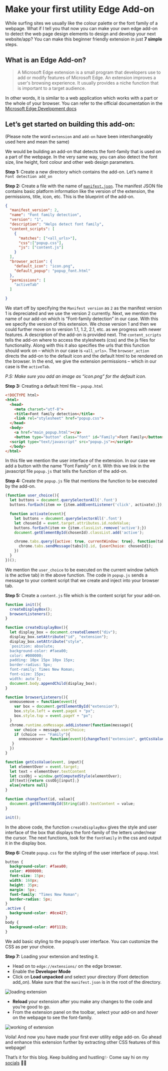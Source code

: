 # Make your first utility Edge Add-on
While surfing sites we usually like the colour palette or the font family of a webpage. What if I tell you that now you can make your own edge add-on to detect the web page design elements to design and develop your next website/app? You can make this beginner friendly extension in just **7 simple** steps. 

## What is an Edge Add-on? 
> A Microsoft Edge extension is a small program that developers use to add or modify features of Microsoft Edge. An extension improves a user's browsing experience. It usually provides a niche function that is important to a target audience. 

In other words, it is similar to a web application which works with a part or the whole of your browser.
You can refer to the official documentation in the [Microsoft Edge Development docs](https://docs.microsoft.com/en-us/microsoft-edge/extensions-chromium/getting-started/)

## Let’s get started on building this add-on:
(Please note the word `extension` and `add-on` have been interchangeably used here and mean the same)

We would be building an add-on that detects the font-family that is used on a part of the webpage. In the very same way, you can also detect the font size, line height, font colour and other web design parameters. 

**Step 1:** Create a new directory which contains the add-on. Let’s name it `Font detection add_on`

**Step 2:** Create a file with the name of [`manifest.json`](https://docs.microsoft.com/en-us/microsoft-edge/extensions-chromium/getting-started/part1-simple-extension).
The manifest JSON file contains basic platform information like the version of the extension, the permissions, title, icon, etc. This is the blueprint of the add-on. 
```json
{
  "manifest_version": 2,
  "name": "Font family detection",
  "version": "1",
  "description": "Helps detect font family",
  "content_scripts": [
    {
      "matches": ["<all_urls>"],
      "css":["popup.css"],
      "js": ["content.js"]
    }
  ],
  "browser_action": {
    "default_icon": "icon.png",
    "default_popup": "popup_font.html"
  },
  "permissions": [
    "activeTab"
  ]

}
```
We start off by specifying the `Manifest version` as `2` as the manifest version 1 is depreciated and we use the version 2 currently. Next, we mention the name of our add-on which is “Font-family detection” in our case. With this we specify the version of this extension. We chose version 1 and then we could further move on to version 1.1, 1.2, 2.1, etc. as we progress with newer features. A description of the add-on is provided next. The `content_scripts` tells the add-on where to access the stylesheets (css) and the js files for functionality. Along with this it also specifies the urls that this function should work on – which in our case is `<all_urls>`. The `browser_action` directs the add-on to the default icon and the default html to be rendered on the browser. In the end, we give the extension permissions – which in our case is the `activeTab`. 

*P.S: Make sure you add an image as “icon.png” for the default icon.*

**Step 3:** Creating a default html file – `popup.html`

```html
<!DOCTYPE html>
<html>
  <head>
    <meta charset="utf-8">
    <title>Font family detection</title>
    <link rel="stylesheet" href="popup.css">
  </head>
  <body>
    <a href="main_popup.html"></a>
    <button type="button" class="font" id="Family">Font Family</button>
  <script type="text/javascript" src="popup.js"></script>
  </body>
</html>
```
In this file we mention the user interface of the extension. In our case we add a button with the name “Font Family” on it. With this we link in the javascript file `popup.js` that tells the function of the add-on. 

**Step 4:** Create the `popup.js` file that mentions the function to be executed by the add-on.

```js
(function user_choice(){
  let buttons = document.querySelectorAll('.font')
  buttons.forEach(item => {item.addEventListener('click', activate);});

  function activate(event){
    let buttons = document.querySelectorAll('.font')
    let chosenId = event.target.attributes.id.nodeValue;
    buttons.forEach(item => {item.classList.remove('active');})
    document.getElementById(chosenId).classList.add('active');

    chrome.tabs.query({active: true, currentWindow: true}, function(tabs){
      chrome.tabs.sendMessage(tabs[0].id, {userChoice: chosenId});
    })
  }
})();
```
We mention the `user_choice` to be executed on the current window (which is the active tab) in the above function. The code in `popup.js` sends a message to your content script that we create and inject into your browser tab.

**Step 5:** Create a `content.js` file which is the content script for your add-on.

```js
function init(){
  createDisplayBox();
  browserListeners();
}

function createDisplayBox(){
  let display_box = document.createElement("div");
  display_box.setAttribute("id", "extension");
  display_box.setAttribute("style",
  `position: absolute;
  background-color: #faea00;
  color: #000000;
  padding: 10px 15px 10px 15px;
  border-radius: 5px;
  font-ramily: Times New Roman;
  font-size: 15px;
  width: auto`);
  document.body.appendChild(display_box);
}

function browserListeners(){
  onmousemove = function(event){
    var box = document.getElementById("extension");
    box.style.left = event.pageX + "px";
    box.style.top = event.pageY + "px";
  }
  chrome.runtime.onMessage.addListener(function(message){
    var choice = message.userChoice;
    if (choice === "Family"){
      onmouseover = function(event){changeText("extension", getCssValue(event, "fontFamily"));}
   }
  })
}

function getCssValue(event, input){
  let elementOver = event.target;
  let text = elementOver.textContent
  let cssObj = window.getComputedStyle(elementOver);
  if(text){return cssObj[input];}
  else{return null}
}

function changeText(id, value){
  document.getElementById(String(id)).textContent = value;
}

init();
```
In the above code, the function `createDisplayBox` gives the style and user interface of the box that displays the font-family of the letters under/near the cursor. The next functions, look for the `fontFamily` in the css and output it in the display box. 

**Step 6:** Create `popup.css` for the styling of the user interface of `popup.html`

```css
button {
  background-color: #faea00;
  color: #000000;
  font-size: 15px;
  width: 160px;
  height: 35px;
  margin: 5px;
  font-family: "Times New Roman";
  border-radius: 5px;
}
.active {
  background-color: #8ce427;
}
body {
  background-color: #0f111b;
}
```
We add basic styling to the popup’s user interface. You can customize the CSS as per your choice. 

**Step 7:** Loading your extension and testing it.

- Head on to `edge://extensions/` on the edge browser.
- Enable the **Developer Mode**
- Click on **Load unpacked** and select your directory (Font detection add_on). Make sure that the `manifest.json` is in the root of the directory. 

![loading extension]()

- **Reload** your extension after you make any changes to the code and you’re good to go. 
- From the extension panel on the toolbar, select your add-on and *hover* on the webpage to see the font-family.

![working of extension]()

Voila! And now you have made your first ever utility edge add-on. Go ahead and enhance this extension further by extracting other CSS features of this webpage!

That’s it for this blog. Keep building and hustling✨
Come say hi on my [socials](https://tinyurl.com/Vidushi-SocialLinks) 👋🏻
